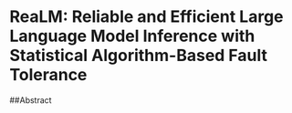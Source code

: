 # ReaLM: Reliable and Efficient Large Language Model Inference with Statistical Algorithm-Based Fault Tolerance
##Abstract
